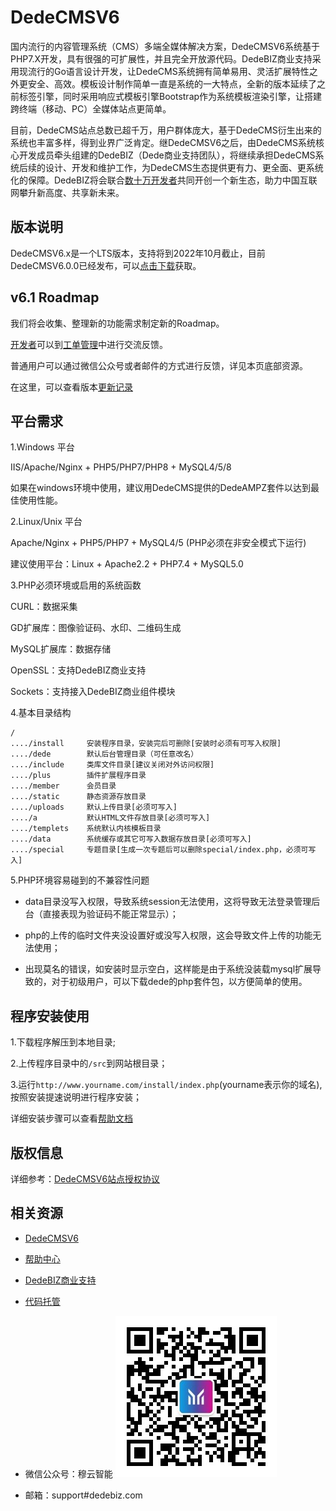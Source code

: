 # DedeCMSV6

国内流行的内容管理系统（CMS）多端全媒体解决方案，DedeCMSV6系统基于PHP7.X开发，具有很强的可扩展性，并且完全开放源代码。DedeBIZ商业支持采用现流行的Go语言设计开发，让DedeCMS系统拥有简单易用、灵活扩展特性之外更安全、高效。模板设计制作简单一直是系统的一大特点，全新的版本延续了之前标签引擎，同时采用响应式模板引擎Bootstrap作为系统模板渲染引擎，让搭建跨终端（移动、PC）全媒体站点更简单。

目前，DedeCMS站点总数已超千万，用户群体庞大，基于DedeCMS衍生出来的系统也丰富多样，得到业界广泛肯定。继DedeCMSV6之后，由DedeCMS系统核心开发成员牵头组建的DedeBIZ（Dede商业支持团队），将继续承担DedeCMS系统后续的设计、开发和维护工作，为DedeCMS生态提供更有力、更全面、更系统化的保障。DedeBIZ将会联合[数十万开发者](https://www.dedebiz.com/developer)共同开创一个新生态，助力中国互联网攀升新高度、共享新未来。

## 版本说明

DedeCMSV6.x是一个LTS版本，支持将到2022年10月截止，目前DedeCMSV6.0.0已经发布，可以[点击下载](https://www.dedebiz.com/download)获取。

## v6.1 Roadmap

我们将会收集、整理新的功能需求制定新的Roadmap。

[开发者](https://www.dedebiz.com/developer)可以到[工单管理](https://www.zhelixie.com/DedeBiz/DedeCMSV6/issues)中进行交流反馈。

普通用户可以通过微信公众号或者邮件的方式进行反馈，详见本页底部资源。

在这里，可以查看版本[更新记录](docs/changelog.md)

## 平台需求

1.Windows 平台

IIS/Apache/Nginx + PHP5/PHP7/PHP8 + MySQL4/5/8

如果在windows环境中使用，建议用DedeCMS提供的DedeAMPZ套件以达到最佳使用性能。

2.Linux/Unix 平台

Apache/Nginx + PHP5/PHP7 + MySQL4/5 (PHP必须在非安全模式下运行)

建议使用平台：Linux + Apache2.2 + PHP7.4 + MySQL5.0

3.PHP必须环境或启用的系统函数

CURL：数据采集

GD扩展库：图像验证码、水印、二维码生成

MySQL扩展库：数据存储

OpenSSL：支持DedeBIZ商业支持

Sockets：支持接入DedeBIZ商业组件模块

4.基本目录结构

```
/
..../install     安装程序目录，安装完后可删除[安装时必须有可写入权限]
..../dede        默认后台管理目录（可任意改名）
..../include     类库文件目录[建议关闭对外访问权限]
..../plus        插件扩展程序目录
..../member      会员目录
..../static      静态资源存放目录
..../uploads     默认上传目录[必须可写入]
..../a           默认HTML文件存放目录[必须可写入]
..../templets    系统默认内核模板目录
..../data        系统缓存或其它可写入数据存放目录[必须可写入]
..../special     专题目录[生成一次专题后可以删除special/index.php，必须可写入]
```

5.PHP环境容易碰到的不兼容性问题

  * data目录没写入权限，导致系统session无法使用，这将导致无法登录管理后台（直接表现为验证码不能正常显示）；

  * php的上传的临时文件夹没设置好或没写入权限，这会导致文件上传的功能无法使用；
  
  * 出现莫名的错误，如安装时显示空白，这样能是由于系统没装载mysql扩展导致的，对于初级用户，可以下载dede的php套件包，以方便简单的使用。

## 程序安装使用

1.下载程序解压到本地目录;

2.上传程序目录中的`/src`到网站根目录；

3.运行`http://www.yourname.com/install/index.php`(yourname表示你的域名),按照安装提速说明进行程序安装；

详细安装步骤可以查看[帮助文档](https://www.dedebiz.com/help)

## 版权信息

详细参考：[DedeCMSV6站点授权协议](https://www.dedebiz.com/license)

## 相关资源

- [DedeCMSV6](https://www.dedebiz.com)

- [帮助中心](https://www.dedebiz.com/help)

- [DedeBIZ商业支持](https://www.dedebiz.com)

- [代码托管](https://www.dedebiz.com/git)

- 微信公众号：穆云智能
![微信公众号：穆云智能](docs/muyun_wechat_qr.png)

- 邮箱：support#dedebiz.com
